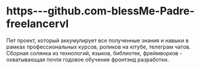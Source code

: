 # https---github.com-blessMe-Padre-freelancervl

Пет проект, который аккумулирует все полученные знания и навыки в рамках профессиональных курсов, роликов на ютубе, телеграм чатов.
Сборная солянка из технологий, языков, библиотек, фреймворков - охватывающая почти годовое обучение фронтэнд разработки.
